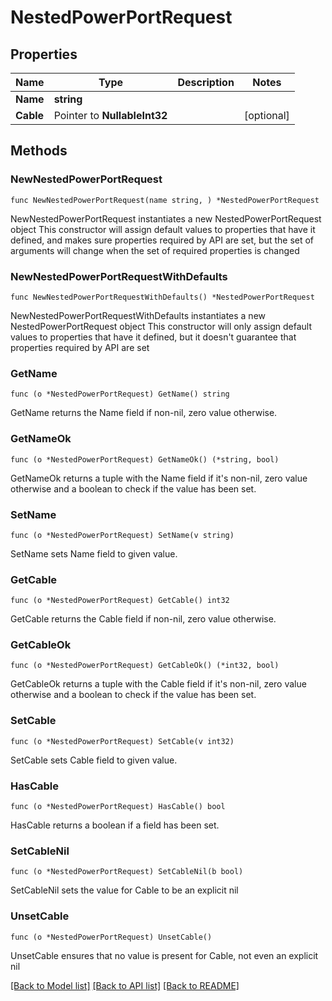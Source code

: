 # NestedPowerPortRequest

## Properties

Name | Type | Description | Notes
------------ | ------------- | ------------- | -------------
**Name** | **string** |  | 
**Cable** | Pointer to **NullableInt32** |  | [optional] 

## Methods

### NewNestedPowerPortRequest

`func NewNestedPowerPortRequest(name string, ) *NestedPowerPortRequest`

NewNestedPowerPortRequest instantiates a new NestedPowerPortRequest object
This constructor will assign default values to properties that have it defined,
and makes sure properties required by API are set, but the set of arguments
will change when the set of required properties is changed

### NewNestedPowerPortRequestWithDefaults

`func NewNestedPowerPortRequestWithDefaults() *NestedPowerPortRequest`

NewNestedPowerPortRequestWithDefaults instantiates a new NestedPowerPortRequest object
This constructor will only assign default values to properties that have it defined,
but it doesn't guarantee that properties required by API are set

### GetName

`func (o *NestedPowerPortRequest) GetName() string`

GetName returns the Name field if non-nil, zero value otherwise.

### GetNameOk

`func (o *NestedPowerPortRequest) GetNameOk() (*string, bool)`

GetNameOk returns a tuple with the Name field if it's non-nil, zero value otherwise
and a boolean to check if the value has been set.

### SetName

`func (o *NestedPowerPortRequest) SetName(v string)`

SetName sets Name field to given value.


### GetCable

`func (o *NestedPowerPortRequest) GetCable() int32`

GetCable returns the Cable field if non-nil, zero value otherwise.

### GetCableOk

`func (o *NestedPowerPortRequest) GetCableOk() (*int32, bool)`

GetCableOk returns a tuple with the Cable field if it's non-nil, zero value otherwise
and a boolean to check if the value has been set.

### SetCable

`func (o *NestedPowerPortRequest) SetCable(v int32)`

SetCable sets Cable field to given value.

### HasCable

`func (o *NestedPowerPortRequest) HasCable() bool`

HasCable returns a boolean if a field has been set.

### SetCableNil

`func (o *NestedPowerPortRequest) SetCableNil(b bool)`

 SetCableNil sets the value for Cable to be an explicit nil

### UnsetCable
`func (o *NestedPowerPortRequest) UnsetCable()`

UnsetCable ensures that no value is present for Cable, not even an explicit nil

[[Back to Model list]](../README.md#documentation-for-models) [[Back to API list]](../README.md#documentation-for-api-endpoints) [[Back to README]](../README.md)


